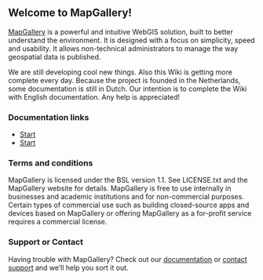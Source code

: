 ## Welcome to MapGallery!

[MapGallery](https://mapgallery.info/) is a powerful and intuitive WebGIS solution, built to better understand the environment. It is designed with a focus on simplicity, speed and usability. It allows non-technical administrators to manage the way geospatial data is published.

We are still developing cool new things. Also this Wiki is getting more complete every day. Because the project is founded in the Netherlands, some documentation is still in Dutch. Our intention is to complete the Wiki with English documentation. Any help is appreciated!

### Documentation links

- [Start](./start.md)
- [Start](./start.md)

### Terms and conditions

MapGallery is licensed under the BSL version 1.1. See LICENSE.txt and the MapGallery website for details. MapGallery is free to use internally in businesses and academic institutions and for non-commercial purposes. Certain types of commercial use such as building closed-source apps and devices based on MapGallery or offering MapGallery as a for-profit service requires a commercial license.

### Support or Contact

Having trouble with MapGallery? Check out our [documentation](https://mapgallery.github.io/docu/) or [contact support](mailto:info@mapgallery.info) and we’ll help you sort it out.
